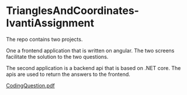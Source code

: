 # TrianglesAndCoordinates-IvantiAssignment

The repo contains two projects.

One a frontend application that is written on angular. The two screens facilitate the solution to the two questions.

The second application is a backend api that is based on .NET core. The apis are used to return the answers to the frontend.

[CodingQuestion.pdf](https://github.com/vaishnaviithamraju/TrianglesAndCoordinates-IvantiAssignment/files/8046301/CodingQuestion.pdf)

